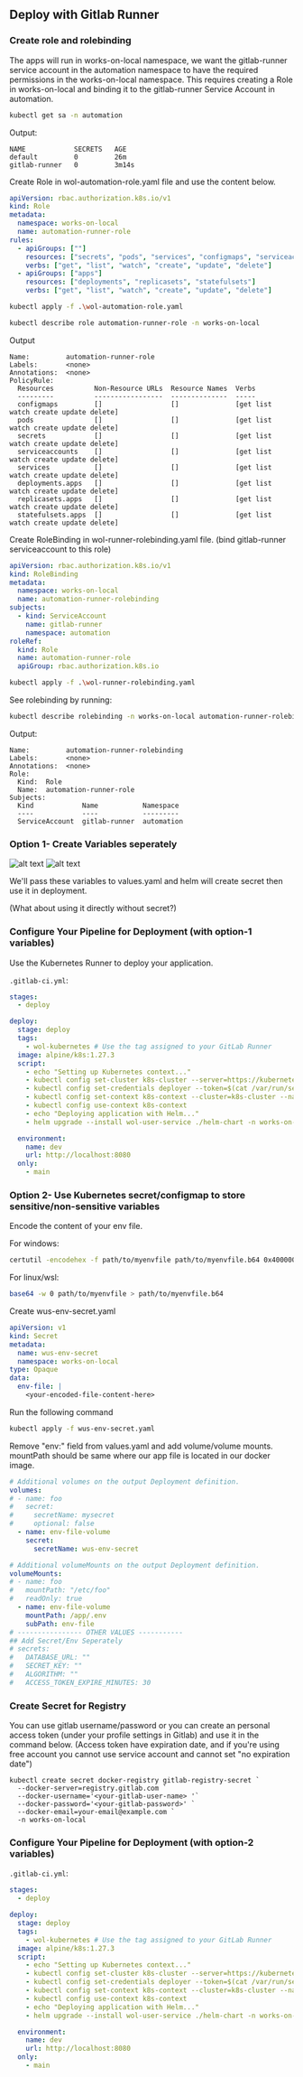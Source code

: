 ## Deploy with Gitlab Runner

### Create role and rolebinding

The apps will run in works-on-local namespace, we want the gitlab-runner service account in the automation namespace to have the required permissions in the works-on-local namespace. This requires creating a Role in works-on-local and binding it to the gitlab-runner Service Account in automation.

```bash
kubectl get sa -n automation
```
Output:
```
NAME            SECRETS   AGE
default         0         26m
gitlab-runner   0         3m14s
```

Create Role in wol-automation-role.yaml file and use the content below.

```yaml
apiVersion: rbac.authorization.k8s.io/v1
kind: Role
metadata:
  namespace: works-on-local
  name: automation-runner-role
rules:
  - apiGroups: [""]
    resources: ["secrets", "pods", "services", "configmaps", "serviceaccounts"]
    verbs: ["get", "list", "watch", "create", "update", "delete"]
  - apiGroups: ["apps"]
    resources: ["deployments", "replicasets", "statefulsets"]
    verbs: ["get", "list", "watch", "create", "update", "delete"]
```

```bash
kubectl apply -f .\wol-automation-role.yaml
```

```bash
kubectl describe role automation-runner-role -n works-on-local
```

Output
```
Name:         automation-runner-role
Labels:       <none>
Annotations:  <none>
PolicyRule:
  Resources          Non-Resource URLs  Resource Names  Verbs
  ---------          -----------------  --------------  -----
  configmaps         []                 []              [get list watch create update delete]
  pods               []                 []              [get list watch create update delete]
  secrets            []                 []              [get list watch create update delete]
  serviceaccounts    []                 []              [get list watch create update delete]
  services           []                 []              [get list watch create update delete]
  deployments.apps   []                 []              [get list watch create update delete]
  replicasets.apps   []                 []              [get list watch create update delete]
  statefulsets.apps  []                 []              [get list watch create update delete]
```

Create RoleBinding in wol-runner-rolebinding.yaml file. (bind gitlab-runner serviceaccount to this role)

```yaml
apiVersion: rbac.authorization.k8s.io/v1
kind: RoleBinding
metadata:
  namespace: works-on-local
  name: automation-runner-rolebinding
subjects:
  - kind: ServiceAccount
    name: gitlab-runner
    namespace: automation
roleRef:
  kind: Role
  name: automation-runner-role
  apiGroup: rbac.authorization.k8s.io
```

```bash
kubectl apply -f .\wol-runner-rolebinding.yaml
```

See rolebinding by running:
```bash
kubectl describe rolebinding -n works-on-local automation-runner-rolebinding
```
Output:

```
Name:         automation-runner-rolebinding
Labels:       <none>
Annotations:  <none>
Role:
  Kind:  Role
  Name:  automation-runner-role
Subjects:
  Kind            Name           Namespace
  ----            ----           ---------
  ServiceAccount  gitlab-runner  automation
```

### Option 1- Create Variables seperately

![alt text](../images/gitlab_var_1.png)
![alt text](../images/gitlab_var_2.png)

We'll pass these variables to values.yaml and helm will create secret then use it in deployment.

(What about using it directly without secret?)

### Configure Your Pipeline for Deployment (with option-1 variables)

Use the Kubernetes Runner to deploy your application.

`.gitlab-ci.yml`:

```yaml
stages:
  - deploy

deploy:
  stage: deploy
  tags:
    - wol-kubernetes # Use the tag assigned to your GitLab Runner
  image: alpine/k8s:1.27.3
  script:
    - echo "Setting up Kubernetes context..."
    - kubectl config set-cluster k8s-cluster --server=https://kubernetes.default.svc --insecure-skip-tls-verify=true
    - kubectl config set-credentials deployer --token=$(cat /var/run/secrets/kubernetes.io/serviceaccount/token)
    - kubectl config set-context k8s-context --cluster=k8s-cluster --namespace=works-on-local --user=deployer
    - kubectl config use-context k8s-context
    - echo "Deploying application with Helm..."
    - helm upgrade --install wol-user-service ./helm-chart -n works-on-local --set secrets.DATABASE_URL=$DATABASE_URL --set secrets.SECRET_KEY=$SECRET_KEY --set secrets.ALGORITHM=$ALGORITHM --set secrets.ACCESS_TOKEN_EXPIRE_MINUTES=$ACCESS_TOKEN_EXPIRE_MINUTES --set image.tag=4c287a81a2c5bd6c4df3b8b652c037d4060f6fa6 --set image.repository=registry.gitlab.com/worksonlocal/engineering/wol-user-service --set-json imagePullSecrets='[{"name":"gitlab-registry-secret"}]'

  environment:
    name: dev
    url: http://localhost:8080
  only:
    - main
```

### Option 2- Use Kubernetes secret/configmap to store sensitive/non-sensitive variables

Encode the content of your env file.

For windows: 
```bash
certutil -encodehex -f path/to/myenvfile path/to/myenvfile.b64 0x40000001
```
For linux/wsl:

```bash
base64 -w 0 path/to/myenvfile > path/to/myenvfile.b64
```

Create wus-env-secret.yaml

```yaml
apiVersion: v1
kind: Secret
metadata:
  name: wus-env-secret
  namespace: works-on-local
type: Opaque
data:
  env-file: |
    <your-encoded-file-content-here>
```

Run the following command

```bash
kubectl apply -f wus-env-secret.yaml
```

Remove "env:" field from values.yaml and add volume/volume mounts. mountPath should be same where our app file is located in our docker image. 

```yaml
# Additional volumes on the output Deployment definition.
volumes: 
# - name: foo
#   secret:
#     secretName: mysecret
#     optional: false
  - name: env-file-volume
    secret:
      secretName: wus-env-secret

# Additional volumeMounts on the output Deployment definition.
volumeMounts:
# - name: foo
#   mountPath: "/etc/foo"
#   readOnly: true
  - name: env-file-volume
    mountPath: /app/.env
    subPath: env-file
# ---------------- OTHER VALUES -----------
## Add Secret/Env Seperately
# secrets:
#   DATABASE_URL: ""
#   SECRET_KEY: ""
#   ALGORITHM: ""
#   ACCESS_TOKEN_EXPIRE_MINUTES: 30

```

### Create Secret for Registry

You can use gitlab username/password or you can create an personal access token (under your profile settings in Gitlab) and use it in the command below.
(Access token have expiration date, and if you're using free account you cannot use service account and cannot set "no expiration date")

```shell
kubectl create secret docker-registry gitlab-registry-secret `
  --docker-server=registry.gitlab.com `
  --docker-username='<your-gitlab-user-name> '`
  --docker-password='<your-gitlab-password>' `
  --docker-email=your-email@example.com `
  -n works-on-local
```

### Configure Your Pipeline for Deployment (with option-2 variables)

`.gitlab-ci.yml`:

```yaml
stages:
  - deploy

deploy:
  stage: deploy
  tags:
    - wol-kubernetes # Use the tag assigned to your GitLab Runner
  image: alpine/k8s:1.27.3
  script:
    - echo "Setting up Kubernetes context..."
    - kubectl config set-cluster k8s-cluster --server=https://kubernetes.default.svc --insecure-skip-tls-verify=true
    - kubectl config set-credentials deployer --token=$(cat /var/run/secrets/kubernetes.io/serviceaccount/token)
    - kubectl config set-context k8s-context --cluster=k8s-cluster --namespace=works-on-local --user=deployer
    - kubectl config use-context k8s-context
    - echo "Deploying application with Helm..."
    - helm upgrade --install wol-user-service ./helm-chart -n works-on-local --set image.tag=4c287a81a2c5bd6c4df3b8b652c037d4060f6fa6 --set image.repository=registry.gitlab.com/worksonlocal/engineering/wol-user-service --set-json imagePullSecrets='[{"name":"gitlab-registry-secret"}]'

  environment:
    name: dev
    url: http://localhost:8080
  only:
    - main
```